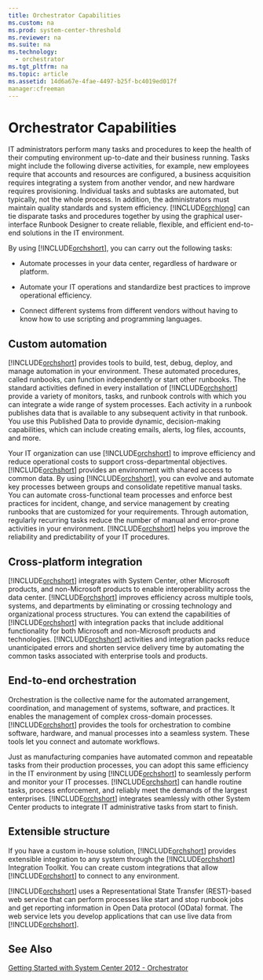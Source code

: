 ```yaml
---
title: Orchestrator Capabilities
ms.custom: na
ms.prod: system-center-threshold
ms.reviewer: na
ms.suite: na
ms.technology: 
  - orchestrator
ms.tgt_pltfrm: na
ms.topic: article
ms.assetid: 14d6a67e-4fae-4497-b25f-bc4019ed017f
manager:cfreeman
---
```

# Orchestrator Capabilities
IT administrators perform many tasks and procedures to keep the health of their computing environment up\-to\-date and their business running. Tasks might include the following diverse activities, for example, new employees require that accounts and resources are configured, a business acquisition requires integrating a system from another vendor, and new hardware requires provisioning. Individual tasks and subtasks are automated, but typically, not the whole process. In addition, the administrators must maintain quality standards and system efficiency. [!INCLUDE[orchlong](../../orch/deploy//orchlong_md.md)] can tie disparate tasks and procedures together by using the graphical user\-interface Runbook Designer to create reliable, flexible, and efficient end\-to\-end solutions in the IT environment.  
  
By using [!INCLUDE[orchshort](../../om/manage//orchshort_md.md)], you can carry out the following tasks:  
  
-   Automate processes in your data center, regardless of hardware or platform.  
  
-   Automate your IT operations and standardize best practices to improve operational efficiency.  
  
-   Connect different systems from different vendors without having to know how to use scripting and programming languages.  
  
## Custom automation  
[!INCLUDE[orchshort](../../om/manage//orchshort_md.md)] provides tools to build, test, debug, deploy, and manage automation in your environment. These automated procedures, called runbooks, can function independently or start other runbooks. The standard activities defined in every installation of [!INCLUDE[orchshort](../../om/manage//orchshort_md.md)] provide a variety of monitors, tasks, and runbook controls with which you can integrate a wide range of system processes. Each activity in a runbook publishes data that is available to any subsequent activity in that runbook. You use this Published Data to provide dynamic, decision\-making capabilities, which can include creating emails, alerts, log files, accounts, and more.  
  
Your IT organization can use [!INCLUDE[orchshort](../../om/manage//orchshort_md.md)] to improve efficiency and reduce operational costs to support cross\-departmental objectives. [!INCLUDE[orchshort](../../om/manage//orchshort_md.md)] provides an environment with shared access to common data. By using [!INCLUDE[orchshort](../../om/manage//orchshort_md.md)], you can evolve and automate key processes between groups and consolidate repetitive manual tasks. You can automate cross\-functional team processes and enforce best practices for incident, change, and service management by creating runbooks that are customized for your requirements. Through automation, regularly recurring tasks reduce the number of manual and error\-prone activities in your environment. [!INCLUDE[orchshort](../../om/manage//orchshort_md.md)] helps you improve the reliability and predictability of your IT procedures.  
  
## Cross\-platform integration  
[!INCLUDE[orchshort](../../om/manage//orchshort_md.md)] integrates with System Center, other Microsoft products, and non\-Microsoft products to enable interoperability across the data center. [!INCLUDE[orchshort](../../om/manage//orchshort_md.md)] improves efficiency across multiple tools, systems, and departments by eliminating or crossing technology and organizational process structures. You can extend the capabilities of [!INCLUDE[orchshort](../../om/manage//orchshort_md.md)] with integration packs that include additional functionality for both Microsoft and non\-Microsoft products and technologies. [!INCLUDE[orchshort](../../om/manage//orchshort_md.md)] activities and integration packs reduce unanticipated errors and shorten service delivery time by automating the common tasks associated with enterprise tools and products.  
  
## End\-to\-end orchestration  
Orchestration is the collective name for the automated arrangement, coordination, and management of systems, software, and practices. It enables the management of complex cross\-domain processes. [!INCLUDE[orchshort](../../om/manage//orchshort_md.md)] provides the tools for orchestration to combine software, hardware, and manual processes into a seamless system. These tools let you connect and automate workflows.  
  
Just as manufacturing companies have automated common and repeatable tasks from their production processes, you can adopt this same efficiency in the IT environment by using [!INCLUDE[orchshort](../../om/manage//orchshort_md.md)] to seamlessly perform and monitor your IT processes. [!INCLUDE[orchshort](../../om/manage//orchshort_md.md)] can handle routine tasks, process enforcement, and reliably meet the demands of the largest enterprises. [!INCLUDE[orchshort](../../om/manage//orchshort_md.md)] integrates seamlessly with other System Center products to integrate IT administrative tasks from start to finish.  
  
## Extensible structure  
If you have a custom in\-house solution, [!INCLUDE[orchshort](../../om/manage//orchshort_md.md)] provides extensible integration to any system through the [!INCLUDE[orchshort](../../om/manage//orchshort_md.md)] Integration Toolkit. You can create custom integrations that allow [!INCLUDE[orchshort](../../om/manage//orchshort_md.md)] to connect to any environment.  
  
[!INCLUDE[orchshort](../../om/manage//orchshort_md.md)] uses a Representational State Transfer \(REST\)\-based web service that can perform processes like start and stop runbook jobs and get reporting information in Open Data protocol \(OData\) format. The web service lets you develop applications that can use live data from [!INCLUDE[orchshort](../../om/manage//orchshort_md.md)].  
  
## See Also  
[Getting Started with System Center 2012 - Orchestrator](../../orch/getstarted/Getting-Started-with-System-Center-2012---Orchestrator.md)  
  
